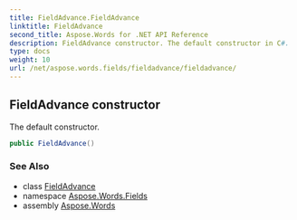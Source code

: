 ```yaml
---
title: FieldAdvance.FieldAdvance
linktitle: FieldAdvance
second_title: Aspose.Words for .NET API Reference
description: FieldAdvance constructor. The default constructor in C#.
type: docs
weight: 10
url: /net/aspose.words.fields/fieldadvance/fieldadvance/
---
```

## FieldAdvance constructor

The default constructor.

```csharp
public FieldAdvance()
```

### See Also

* class [FieldAdvance](../)
* namespace [Aspose.Words.Fields](../../fieldadvance/)
* assembly [Aspose.Words](../../../)
